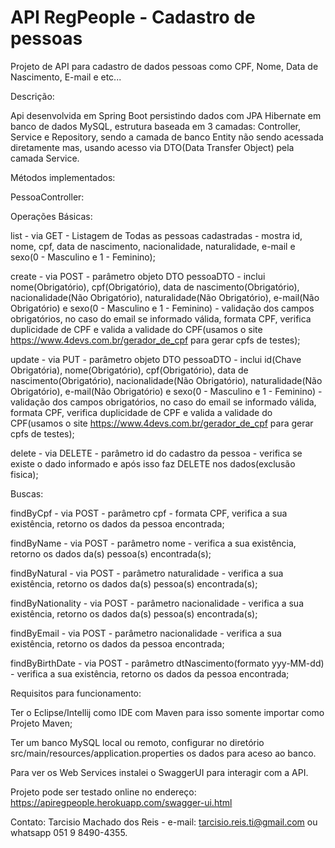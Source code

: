 # API RegPeople - Cadastro de pessoas

Projeto de API para cadastro de dados pessoas como CPF, Nome, Data de Nascimento, E-mail e etc...

Descrição:

Api desenvolvida em Spring Boot persistindo dados com JPA Hibernate em banco de dados MySQL, estrutura baseada em 3 camadas: Controller, Service e Repository, sendo a camada de banco Entity não sendo acessada diretamente mas, usando acesso via DTO(Data Transfer Object) pela camada Service.

Métodos implementados:

PessoaController:

Operações Básicas:

list - via GET - Listagem de Todas as pessoas cadastradas - mostra id, nome, cpf, data de nascimento, nacionalidade, naturalidade, e-mail e sexo(0 - Masculino e 1 - Feminino);

create - via POST - parâmetro objeto DTO pessoaDTO - inclui nome(Obrigatório), cpf(Obrigatório), data de nascimento(Obrigatório), nacionalidade(Não Obrigatório), naturalidade(Não Obrigatório), e-mail(Não Obrigatório) e sexo(0 - Masculino e 1 - Feminino) - validação dos campos obrigatórios, no caso do email se informado válida, formata CPF, verifica duplicidade de CPF e valida a validade do CPF(usamos o site https://www.4devs.com.br/gerador_de_cpf para gerar cpfs de testes);

update - via PUT - parâmetro objeto DTO pessoaDTO - inclui id(Chave Obrigatória), nome(Obrigatório), cpf(Obrigatório), data de nascimento(Obrigatório), nacionalidade(Não Obrigatório), naturalidade(Não Obrigatório), e-mail(Não Obrigatório) e sexo(0 - Masculino e 1 - Feminino) - validação dos campos obrigatórios, no caso do email se informado válida, formata CPF, verifica duplicidade de CPF e valida a validade do CPF(usamos o site https://www.4devs.com.br/gerador_de_cpf para gerar cpfs de testes);

delete - via DELETE - parâmetro id do cadastro da pessoa - verifica se existe o dado informado e após isso faz DELETE nos dados(exclusão fisica);

Buscas:

findByCpf - via POST - parâmetro cpf - formata CPF, verifica a sua existência, retorno os dados da pessoa encontrada;

findByName - via POST - parâmetro nome - verifica a sua existência, retorno os dados da(s) pessoa(s) encontrada(s);

findByNatural - via POST - parâmetro naturalidade - verifica a sua existência, retorno os dados da(s) pessoa(s) encontrada(s);

findByNationality - via POST - parâmetro nacionalidade - verifica a sua existência, retorno os dados da(s) pessoa(s) encontrada(s);

findByEmail - via POST - parâmetro nacionalidade - verifica a sua existência, retorno os dados da pessoa encontrada;

findByBirthDate - via POST - parâmetro dtNascimento(formato yyy-MM-dd) - verifica a sua existência, retorno os dados da pessoa encontrada;

Requisitos para funcionamento:

Ter o Eclipse/Intellij como IDE com Maven para isso somente importar como Projeto Maven;

Ter um banco MySQL local ou remoto, configurar no diretório src/main/resources/application.properties os dados para aceso ao banco.

Para ver os Web Services instalei o SwaggerUI para interagir com a API.

Projeto pode ser testado online no endereço: https://apiregpeople.herokuapp.com/swagger-ui.html

Contato: Tarcisio Machado dos Reis - e-mail: tarcisio.reis.ti@gmail.com ou whatsapp 051 9 8490-4355.
